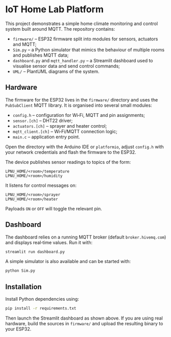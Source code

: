 # IoT Home Lab Platform

This project demonstrates a simple home climate monitoring and control system built around MQTT. The repository contains:

* `firmware/` – ESP32 firmware split into modules for sensors, actuators and MQTT;
* `Sim.py` – a Python simulator that mimics the behaviour of multiple rooms and publishes MQTT data;
* `dashboard.py` and `mqtt_handler.py` – a Streamlit dashboard used to visualise sensor data and send control commands;
* `UML/` – PlantUML diagrams of the system.

## Hardware

The firmware for the ESP32 lives in the `firmware/` directory and uses the
`PubSubClient` MQTT library. It is organised into several small modules:

* `config.h` – configuration for Wi‑Fi, MQTT and pin assignments;
* `sensor.[ch]` – DHT22 driver;
* `actuators.[ch]` – sprayer and heater control;
* `mqtt_client.[ch]` – Wi‑Fi/MQTT connection logic;
* `main.c` – application entry point.

Open the directory with the Arduino IDE or `platformio`, adjust `config.h` with
your network credentials and flash the firmware to the ESP32.

The device publishes sensor readings to topics of the form:

```
LPNU_HOME/<room>/temperature
LPNU_HOME/<room>/humidity
```

It listens for control messages on:

```
LPNU_HOME/<room>/sprayer
LPNU_HOME/<room>/heater
```

Payloads `ON` or `OFF` will toggle the relevant pin.

## Dashboard

The dashboard relies on a running MQTT broker (default `broker.hivemq.com`) and displays real‑time values. Run it with:

```bash
streamlit run dashboard.py
```

A simple simulator is also available and can be started with:

```bash
python Sim.py
```

## Installation

Install Python dependencies using:

```bash
pip install -r requirements.txt
```

Then launch the Streamlit dashboard as shown above. If you are using real hardware,
build the sources in `firmware/` and upload the resulting binary to your ESP32.

